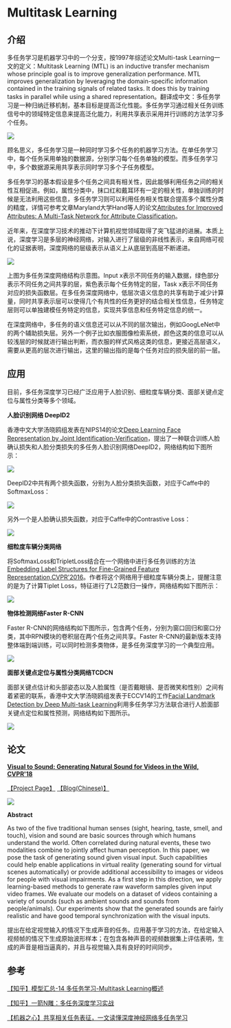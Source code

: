 # Multitask Learning

## 介绍

多任务学习是机器学习中的一个分支，按1997年综述论文Multi-task Learning一文的定义：Multitask Learning (MTL) is an inductive transfer mechanism whose principle goal is to improve generalization performance. MTL improves generalization by leveraging the domain-specific information contained in the training signals of related tasks. It does this by training tasks in parallel while using a shared representation。翻译成中文：多任务学习是一种归纳迁移机制，基本目标是提高泛化性能。多任务学习通过相关任务训练信号中的领域特定信息来提高泛化能力，利用共享表示采用并行训练的方法学习多个任务。

![](images/0056.jpg)

顾名思义，多任务学习是一种同时学习多个任务的机器学习方法。在单任务学习中，每个任务采用单独的数据源，分别学习每个任务单独的模型。而多任务学习中，多个数据源采用共享表示同时学习多个子任务模型。

多任务学习的基本假设是多个任务之间具有相关性，因此能够利用任务之间的相关性互相促进。例如，属性分类中，抹口红和戴耳环有一定的相关性，单独训练的时候是无法利用这些信息，多任务学习则可以利用任务相关性联合提高多个属性分类的精度，详情可参考文章Maryland大学Hand等人的论文[Attributes for Improved Attributes: A Multi-Task Network for Attribute Classification](https://arxiv.org/abs/1604.07360)。

近年来，在深度学习技术的推动下计算机视觉领域取得了突飞猛进的进展。本质上说，深度学习是多层的神经网络，对输入进行了层级的非线性表示，来自网络可视化的证据表明，深度网络的层级表示从语义上从底层到高层不断递进。

![](images/0057.jpg)

上图为多任务深度网络结构示意图。Input x表示不同任务的输入数据，绿色部分表示不同任务之间共享的层，紫色表示每个任务特定的层，Task x表示不同任务对应的损失函数层。在多任务深度网络中，低层次语义信息的共享有助于减少计算量，同时共享表示层可以使得几个有共性的任务更好的结合相关性信息，任务特定层则可以单独建模任务特定的信息，实现共享信息和任务特定信息的统一。

在深度网络中，多任务的语义信息还可以从不同的层次输出，例如GoogLeNet中的两个辅助损失层。另外一个例子比如衣服图像检索系统，颜色这类的信息可以从较浅层的时候就进行输出判断，而衣服的样式风格这类的信息，更接近高层语义，需要从更高的层次进行输出，这里的输出指的是每个任务对应的损失层的前一层。

## 应用

目前，多任务深度学习已经广泛应用于人脸识别、细粒度车辆分类、面部关键点定位与属性分类等多个领域。

**人脸识别网络 DeepID2**

香港中文大学汤晓鸥组发表在NIPS14的论文[Deep Learning Face Representation by Joint Identification-Verification](https://arxiv.org/abs/1406.4773)，提出了一种联合训练人脸确认损失和人脸分类损失的多任务人脸识别网络DeepID2，网络结构如下图所示：

![](images/0058.jpg)

DeepID2中共有两个损失函数，分别为人脸分类损失函数，对应于Caffe中的SoftmaxLoss：

![](images/0059.jpg)

另外一个是人脸确认损失函数，对应于Caffe中的Contrastive Loss：

![](images/0060.jpg)

**细粒度车辆分类网络**

将SoftmaxLoss和TripletLoss结合在一个网络中进行多任务训练的方法[Embedding Label Structures for Fine-Grained Feature Representation,CVPR'2016](https://arxiv.org/pdf/1512.02895)。作者将这个网络用于细粒度车辆分类上，提醒注意的是为了计算Tiplet Loss，特征进行了L2范数归一操作，网络结构如下图所示：

![](images/0061.jpg)

**物体检测网络Faster R-CNN**

Faster R-CNN的网络结构如下图所示，包含两个任务，分别为窗口回归和窗口分类，其中RPN模块的卷积层在两个任务之间共享。Faster R-CNN的最新版本支持整体端到端训练，可以同时检测多类物体，是多任务深度学习的一个典型应用。

![](images/0062.jpg)

**面部关键点定位与属性分类网络TCDCN**

面部关键点估计和头部姿态以及人脸属性（是否戴眼镜、是否微笑和性别）之间有着紧密的联系，香港中文大学汤晓鸥组发表于ECCV14的工作[Facial Landmark Detection by Deep Multi-task Learning](http://personal.ie.cuhk.edu.hk/~ccloy/files/eccv_2014_deepfacealign.pdf)利用多任务学习方法联合进行人脸面部关键点定位和属性预测，网络结构如下图所示。

![](images/0063.jpg)

## 论文

**[Visual to Sound: Generating Natural Sound for Videos in the Wild, CVPR'18](https://arxiv.org/abs/1712.01393)**

[【Project Page】](http://bvision11.cs.unc.edu/bigpen/yipin/visual2sound_webpage/visual2sound.html)
[【Blog(Chinese)】](http://www.sohu.com/a/209593882_610300)

![](images/0037.png)

**Abstract**

As two of the five traditional human senses (sight, hearing, taste, smell, and touch), vision and sound are basic sources through which humans understand the world. Often correlated during natural events, these two modalities combine to jointly affect human perception. In this paper, we pose the task of generating sound given visual input. Such capabilities could help enable applications in virtual reality (generating sound for virtual scenes automatically) or provide additional accessibility to images or videos for people with visual impairments. As a first step in this direction, we apply learning-based methods to generate raw waveform samples given input video frames. We evaluate our models on a dataset of videos containing a variety of sounds (such as ambient sounds and sounds from people/animals). Our experiments show that the generated sounds are fairly realistic and have good temporal synchronization with the visual inputs.

提出在给定视觉输入的情况下生成声音的任务。应用基于学习的方法，在给定输入视频帧的情况下生成原始波形样本；在包含各种声音的视频数据集上评估表明，生成的声音是相当逼真的，并且与视觉输入具有良好的时间同步。

## 参考

[【知乎】模型汇总-14 多任务学习-Multitask Learning概述](https://zhuanlan.zhihu.com/p/27421983)

[【知乎】一箭N雕：多任务深度学习实战](https://zhuanlan.zhihu.com/p/22190532)

[【机器之心】共享相关任务表征，一文读懂深度神经网络多任务学习](https://www.jiqizhixin.com/articles/2017-06-23-5)
